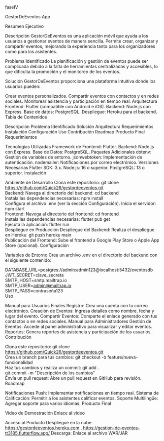 faseIV

GestorDeEventos App

Resumen Ejecutivo

Descripción
GestorDeEventos es una aplicación móvil que ayuda a los usuarios a gestionar eventos de manera sencilla. Permite crear, organizar y compartir eventos, mejorando la experiencia tanto para los organizadores como para los asistentes.

Problema Identificado
La planificación y gestión de eventos puede ser complicada debido a la falta de herramientas centralizadas y accesibles, lo que dificulta la promoción y el monitoreo de los eventos.

Solución
GestorDeEventos proporciona una plataforma intuitiva donde los usuarios pueden:

Crear eventos personalizados.
Compartir eventos con contactos y en redes sociales.
Monitorear asistencia y participación en tiempo real.
Arquitectura
Frontend: Flutter (compatible con Android e iOS).
Backend: Node.js con Express.
Base de datos: PostgreSQL.
Despliegue: Heroku para el backend.
Tabla de Contenidos

Descripción
Problema Identificado
Solución
Arquitectura
Requerimientos
Instalación
Configuración
Uso
Contribución
Roadmap
Producto Final
Requerimientos

Tecnologías Utilizadas
Framework de Frontend: Flutter.
Backend: Node.js con Express.
Base de Datos: PostgreSQL.
Paquetes Adicionales
dotenv: Gestión de variables de entorno.
jsonwebtoken: Implementación de autenticación.
nodemailer: Notificaciones por correo electrónico.
Versiones Necesarias
Flutter SDK: 3.x.
Node.js: 16 o superior.
PostgreSQL: 13 o superior.
Instalación

Ambiente de Desarrollo
Clona este repositorio:
git clone https://github.com/Quick26/gestordeeventos.git  
Backend:
Navega al directorio del backend:
cd backend  
Instala las dependencias necesarias:
npm install  
Configura el archivo .env (ver la sección Configuración).
Inicia el servidor:
npm start  
Frontend:
Navega al directorio del frontend:
cd frontend  
Instala las dependencias necesarias:
flutter pub get  
Ejecuta la aplicación:
flutter run  
Despliegue en Producción
Despliegue del Backend:
Realiza el despliegue en Heroku:
git push heroku main  
Publicación del Frontend:
Sube el frontend a Google Play Store o Apple App Store (opcional).
Configuración

Variables de Entorno
Crea un archivo .env en el directorio del backend con el siguiente contenido:

DATABASE_URL=postgres://admin:admin123@localhost:5432/eventosdb  
JWT_SECRET=clave_secreta  
SMTP_HOST=smtp.mailtrap.io  
SMTP_USER=admin@mailtrap.io  
SMTP_PASS=contraseña123  
Uso

Manual para Usuarios Finales
Registro: Crea una cuenta con tu correo electrónico.
Creación de Eventos: Ingresa detalles como nombre, fecha y lugar del evento.
Compartir Eventos: Comparte el enlace generado con tus contactos o en redes sociales.
Manual para Administradores
Gestión de Eventos: Accede al panel administrativo para visualizar y editar eventos.
Reportes: Genera reportes de asistencia y participación de los usuarios.
Contribución

Clona este repositorio:
git clone https://github.com/Quick26/gestordeeventos.git  
Crea un branch para tus cambios:
git checkout -b feature/nueva-funcionalidad  
Haz tus cambios y realiza un commit:
git add .  
git commit -m "Descripción de los cambios"  
Envía un pull request:
Abre un pull request en GitHub para revisión.
Roadmap

 Notificaciones Push: Implementar notificaciones en tiempo real.
 Sistema de Calificación: Permitir a los asistentes calificar eventos.
 Soporte Multilingüe: Agregar soporte para varios idiomas.
Producto Final

Video de Demostración
Enlace al video

Acceso al Producto
Despliegue en la nube: https://gestordeeventos.heroku.com , https://gestion-de-eventos-tt3185.flutterflow.app/
Descarga: Enlace al archivo WAR/JAR
